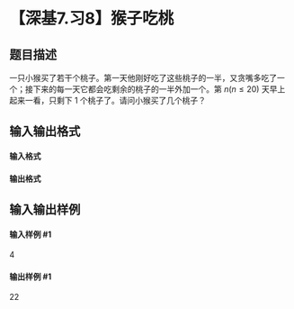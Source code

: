 
# 【深基7.习8】猴子吃桃
## 题目描述
一只小猴买了若干个桃子。第一天他刚好吃了这些桃子的一半，又贪嘴多吃了一个；接下来的每一天它都会吃剩余的桃子的一半外加一个。第 $n(n\le20)$ 天早上起来一看，只剩下 1 个桃子了。请问小猴买了几个桃子？
## 输入输出格式
#### 输入格式


#### 输出格式


## 输入输出样例
#### 输入样例 #1
4
#### 输出样例 #1
22

